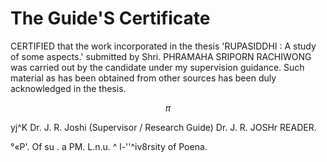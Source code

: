 # The Guide'S Certificate

CERTIFIED that the work incorporated in the thesis 'RUPASIDDHI : A study of some aspects.' 
submitted by Shri. PHRAMAHA SRIPORN RACHIWONG was carried out by the candidate under my supervision guidance. Such material as has been obtained from other sources has been duly acknowledged in the thesis. 

$$\pi$$

yj^K 
Dr. J. R. Joshi 
(Supervisor / Research Guide) 
Dr. J. R. JOSHr READER. 

°«P'. Of su . a PM. L.n.u. ^ l-''^iv8rsity of Poena. 